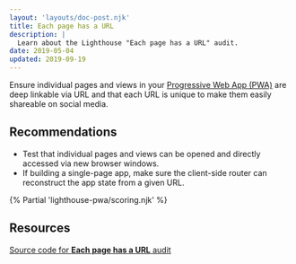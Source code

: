 ```yaml
---
layout: 'layouts/doc-post.njk'
title: Each page has a URL
description: |
  Learn about the Lighthouse "Each page has a URL" audit.
date: 2019-05-04
updated: 2019-09-19
---
```


Ensure individual pages and views in your
[Progressive Web App (PWA)](https://web.dev/articles/progressive-web-apps#make_it_installable)
are deep linkable via URL and that each URL is unique
to make them easily shareable on social media.

## Recommendations

- Test that individual pages and views can be opened and
  directly accessed via new browser windows.
- If building a single-page app,
  make sure the client-side router can reconstruct the app state from a given URL.

{% Partial 'lighthouse-pwa/scoring.njk' %}

## Resources

[Source code for **Each page has a URL** audit](https://github.com/GoogleChrome/lighthouse/blob/main/core/audits/manual/pwa-each-page-has-url.js)

